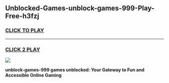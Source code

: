 
## Unblocked-Games-unblock-games-999-Play-Free-h3fzj
<h3>
<a href="https://premium76.site?title=unblock-games-999&ref=20A">CLICK TO PLAY</a></h3>
<hr>

<h3>
<a href="https://premium76.site?title=unblock-games-999&ref=20A">CLICK 2 PLAY</a>
  
</h3>

<a href="https://premium76.site?title=unblock-games-999&ref=20A"><img src="https://clearcache.store/games.png"></a>


**unblock-games-999 games unblocked: Your Gateway to Fun and Accessible Online Gaming**
